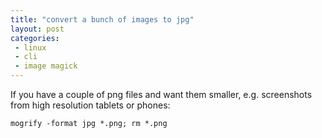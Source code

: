 ```yaml
---
title: "convert a bunch of images to jpg"
layout: post
categories:
 - linux
 - cli
 - image magick
---
```


If you have a couple of png files and want them smaller, e.g. screenshots from high resolution tablets or phones:

    mogrify -format jpg *.png; rm *.png